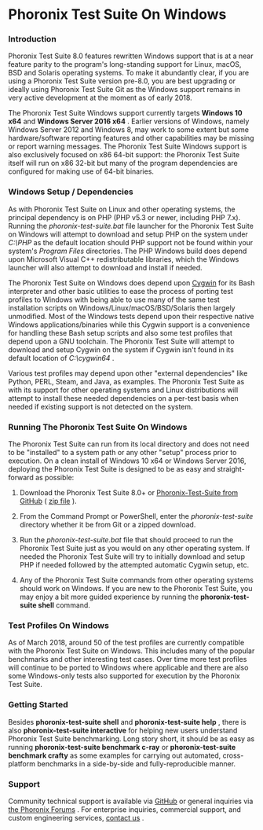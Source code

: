 
# Phoronix Test Suite On Windows

### Introduction
Phoronix Test Suite 8.0 features rewritten Windows support that is at a near feature parity to the program's long-standing support for Linux, macOS, BSD and Solaris operating systems. To make it abundantly clear, if you are using a Phoronix Test Suite version pre-8.0, you are best upgrading or ideally using Phoronix Test Suite Git as the Windows support remains in very active development at the moment as of early 2018.

The Phoronix Test Suite Windows support currently targets **Windows 10 x64** and **Windows Server 2016 x64** . Earlier versions of Windows, namely Windows Server 2012 and Windows 8, may work to some extent but some hardware/software reporting features and other capabilities may be missing or report warning messages. The Phoronix Test Suite Windows support is also exclusively focused on x86 64-bit support: the Phoronix Test Suite itself will run on x86 32-bit but many of the program dependencies are configured for making use of 64-bit binaries.


### Windows Setup / Dependencies
As with Phoronix Test Suite on Linux and other operating systems, the principal dependency is on PHP (PHP v5.3 or newer, including PHP 7.x). Running the *phoronix-test-suite.bat* file launcher for the Phoronix Test Suite on Windows will attempt to download and setup PHP on the system under *C:\PHP* as the default location should PHP support not be found within your system's *Program Files* directories. The PHP Windows build does depend upon Microsoft Visual C++ redistributable libraries, which the Windows launcher will also attempt to download and install if needed.

The Phoronix Test Suite on Windows does depend upon [Cygwin](https://www.cygwin.com/) for its Bash interpreter and other basic utilities to ease the process of porting test profiles to Windows with being able to use many of the same test installation scripts on Windows/Linux/macOS/BSD/Solaris then largely unmodified. Most of the Windows tests depend upon their respective native Windows applications/binaries while this Cygwin support is a convenience for handling these Bash setup scripts and also some test profiles that depend upon a GNU toolchain. The Phoronix Test Suite will attempt to download and setup Cygwin on the system if Cygwin isn't found in its default location of *C:\cygwin64* .

Various test profiles may depend upon other "external dependencies" like Python, PERL, Steam, and Java, as examples. The Phoronix Test Suite as with its support for other operating systems and Linux distributions will attempt to install these needed dependencies on a per-test basis when needed if existing support is not detected on the system.


### Running The Phoronix Test Suite On Windows
The Phoronix Test Suite can run from its local directory and does not need to be "installed" to a system path or any other "setup" process prior to execution. On a clean install of Windows 10 x64 or Windows Server 2016, deploying the Phoronix Test Suite is designed to be as easy and straight-forward as possible:

1. Download the Phoronix Test Suite 8.0+ or [Phoronix-Test-Suite from GitHub](https://github.com/phoronix-test-suite/phoronix-test-suite) ( [zip file](https://github.com/phoronix-test-suite/phoronix-test-suite/archive/master.zip) ).

2. From the Command Prompt or PowerShell, enter the *phoronix-test-suite* directory whether it be from Git or a zipped download.

3. Run the *phoronix-test-suite.bat* file that should proceed to run the Phoronix Test Suite just as you would on any other operating system. If needed the Phoronix Test Suite will try to initially download and setup PHP if needed followed by the attempted automatic Cygwin setup, etc.

4. Any of the Phoronix Test Suite commands from other operating systems should work on Windows. If you are new to the Phoronix Test Suite, you may enjoy a bit more guided experience by running the **phoronix-test-suite shell** command.


### Test Profiles On Windows
As of March 2018, around 50 of the test profiles are currently compatible with the Phoronix Test Suite on Windows. This includes many of the popular benchmarks and other interesting test cases. Over time more test profiles will continue to be ported to Windows where applicable and there are also some Windows-only tests also supported for execution by the Phoronix Test Suite.


### Getting Started
Besides **phoronix-test-suite shell** and **phoronix-test-suite help** , there is also **phoronix-test-suite interactive** for helping new users understand Phoronix Test Suite benchmarking. Long story short, it should be as easy as running **phoronix-test-suite benchmark c-ray** or **phoronix-test-suite benchmark crafty** as some examples for carrying out automated, cross-platform benchmarks in a side-by-side and fully-reproducible manner.


### Support
Community technical support is available via [GitHub](https://github.com/phoronix-test-suite/phoronix-test-suite/issues) or general inquiries via [the Phoronix Forums](https://www.phoronix.com/forums/forum/phoronix/phoronix-test-suite) . For enterprise inquiries, commercial support, and custom engineering services, [contact us](http://phoronix-test-suite.com/?k=commercial) .

